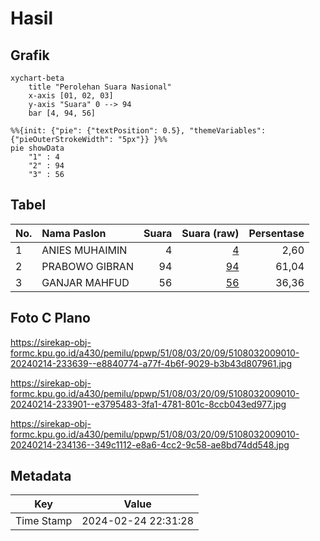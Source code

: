 # Hasil

## Grafik

```mermaid
xychart-beta
    title "Perolehan Suara Nasional"
    x-axis [01, 02, 03]
    y-axis "Suara" 0 --> 94
    bar [4, 94, 56]
```

```mermaid
%%{init: {"pie": {"textPosition": 0.5}, "themeVariables": {"pieOuterStrokeWidth": "5px"}} }%%
pie showData
    "1" : 4
    "2" : 94
    "3" : 56
```

## Tabel

| No. | Nama Paslon    | Suara | Suara (raw) | Persentase |
|:--- |:-------------- | -----:| -----------:| ----------:|
| 1   | ANIES MUHAIMIN | 4     | [4][p-1]    | 2,60       |
| 2   | PRABOWO GIBRAN | 94    | [94][p-2]   | 61,04      |
| 3   | GANJAR MAHFUD  | 56    | [56][p-3]   | 36,36      |


[p-1]: https://github.com/gigit-pemilu/pemilu-2024/blob/main/pilpres/hitung-suara/sub/51-bali/sub/08-buleleng/sub/03-busungbiu/sub/2009-kedis/sub/010-tps/sub/paslon-1.txt
[p-2]: https://github.com/gigit-pemilu/pemilu-2024/blob/main/pilpres/hitung-suara/sub/51-bali/sub/08-buleleng/sub/03-busungbiu/sub/2009-kedis/sub/010-tps/sub/paslon-2.txt
[p-3]: https://github.com/gigit-pemilu/pemilu-2024/blob/main/pilpres/hitung-suara/sub/51-bali/sub/08-buleleng/sub/03-busungbiu/sub/2009-kedis/sub/010-tps/sub/paslon-3.txt

## Foto C Plano

https://sirekap-obj-formc.kpu.go.id/a430/pemilu/ppwp/51/08/03/20/09/5108032009010-20240214-233639--e8840774-a77f-4b6f-9029-b3b43d807961.jpg

https://sirekap-obj-formc.kpu.go.id/a430/pemilu/ppwp/51/08/03/20/09/5108032009010-20240214-233901--e3795483-3fa1-4781-801c-8ccb043ed977.jpg

https://sirekap-obj-formc.kpu.go.id/a430/pemilu/ppwp/51/08/03/20/09/5108032009010-20240214-234136--349c1112-e8a6-4cc2-9c58-ae8bd74dd548.jpg


## Metadata

| Key        | Value               |
| ---------- | ------------------- |
| Time Stamp | 2024-02-24 22:31:28 |



